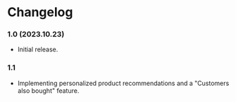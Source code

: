 # Changelog

### 1.0 (2023.10.23)
- Initial release.

### 1.1
- Implementing personalized product recommendations and a "Customers also bought" feature.